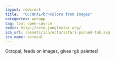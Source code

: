 ```yaml
---
layout: redirect
title:  "OCTOPAL<br>colors from images"
categories: webapp
tag: tool open-source
redir: http://octo.junglestar.org/
ico_url: /assets/ico/octo/safari-pinned-tab.svg
ico_name: octopal
---
```


Octopal, feeds on images, gives rgb palettes!
